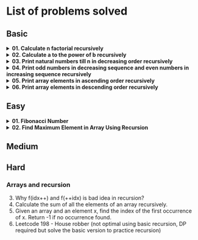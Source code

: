 # List of problems solved

## Basic

<!-- Problem: Calculate n factorial-->
<details>
  <summary><b>01. Calculate n factorial recursively</b></summary>

- [Link to notes]()
- [Link to solution](https://github.com/TheParthMaru/mastering-dsa/tree/main/04_recursion/recursion_solution/Factorial)

</details>

<!-- Problem: Calculate a to the power of b-->
<details>
  <summary><b>02. Calculate a to the power of b recursively</b></summary>

- [Link to notes]()
- [Link to solution](https://github.com/TheParthMaru/mastering-dsa/tree/main/04_recursion/recursion_solution/Power)

</details>

<!-- Problem: Print natural numbers till n in decreasing order-->
<details>
  <summary><b>03. Print natural numbers till n in decreasing order recursively</b></summary>

- [Link to notes]()
- [Link to solution](https://github.com/TheParthMaru/mastering-dsa/tree/main/04_recursion/recursion_solution/DecreasingNaturalNumbers)

</details>

<!-- Problem: Print odd numbers in decreasing sequence and even numbers in increasing sequence recursively-->
<details>
  <summary><b>04. Print odd numbers in decreasing sequence and even numbers in increasing sequence recursively</b></summary>

- [Link to notes]()
- [Link to solution](https://github.com/TheParthMaru/mastering-dsa/tree/main/04_recursion/recursion_solution/PrintOddEvenSequence)

</details>

<!-- Problem: Print array elements in ascending order recursively -->
<details>
  <summary><b>05. Print array elements in ascending order recursively</b></summary>

- [Link to notes]()
- [Link to solution](https://github.com/TheParthMaru/mastering-dsa/tree/main/04_recursion/recursion_solution/printArrayAscOrder)

</details>

<!-- Problem: Print array elements in descending order recursively -->
<details>
  <summary><b>06. Print array elements in descending order recursively</b></summary>

- [Link to notes]()
- [Link to solution](https://github.com/TheParthMaru/mastering-dsa/tree/main/04_recursion/recursion_solution/PrintArrayDescOrder)

</details>

## Easy

<!-- Problem: Fibonacci Number -->
<details>
  <summary><b>01. Fibonacci Number</b></summary>

- [Link to notes](https://github.com/TheParthMaru/mastering-dsa/blob/main/notes/leetcode-problems-notes/509_%20fibonacci_number.pdf)
- [Link to solution](https://github.com/TheParthMaru/mastering-dsa/tree/main/leetcode/0509_fibonacci_number)
- Note: There are various approaches to solve this problem:
  - Iterative ✅
  - Recursive ✅
  - Better recursive with DP (multiple approaches) ❌

</details>

<!-- Problem: Find Maximum Element in Array Using Recursion -->
<details>
  <summary><b>02. Find Maximum Element in Array Using Recursion</b></summary>

- Problem statement: Given an array, calculate the max element of the array recursively.

- Test cases:
  ```
  Input: arr = [1,5,8,13,6]
  Output: 13
  ```
- [Link to notes]()
- [Link to solution]()

</details>

## Medium

## Hard

### Arrays and recursion

3. Why f(idx++) and f(++idx) is bad idea in recursion?
4. Calculate the sum of all the elements of an array recursively.
5. Given an array and an element x, find the index of the first occurrence of x. Return -1 if no occurrence found.
6. Leetcode 198 - House robber (not optimal using basic recursion, DP required but solve the basic version to practice recursion)
